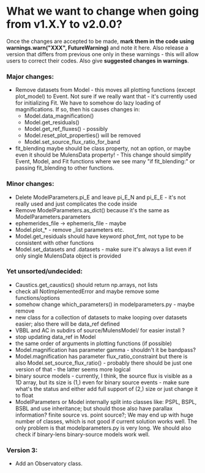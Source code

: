 # What we want to change when going from v1.X.Y to v2.0.0?

Once the changes are accepted to be made, **mark them in the code using warnings.warn("XXX", FutureWarning)** and note it here. Also release a version that differs from previous one only in these warnings - this will allow users to correct their codes.  Also give **suggested changes in warnings**.

### Major changes:

 * Remove datasets from Model - this moves all plotting functions (except plot\_model) to Event. Not sure if we really want that - it's currently used for initializing Fit. We have to somehow do lazy loading of magnifications. If so, then his causes changes in:
   * Model.data\_magnification()
   * Model.get\_residuals()
   * Model.get\_ref\_fluxes() - possibly
   * Model.reset\_plot\_properties() will be removed
   * Model.set\_source\_flux\_ratio\_for\_band
 * fit\_blending maybe should be class property, not an option, or maybe even it should be MulensData property! - This change should simplify Event, Model, and Fit functions where we see many "if fit\_blending:" or passing fit\_blending to other functions.

### Minor changes:
 * Delete ModelParameters.pi\_E and leave pi\_E\_N and pi\_E\_E - it's not really used and just complicates the code inside
 * Remove ModelParameters.as\_dict() because it's the same as ModelParameters.parameters
 * ephemerides\_file -> ephemeris\_file - maybe
 * Model.plot\_\* - remove \_list parameters etc.
 * Model.get\_residuals should have keyword phot\_fmt, not type to be consistent with other functions
 * Model.set\_datasets and .datasets - make sure it's always a list even if only single MulensData object is provided

### Yet unsorted/undecided:
 * Caustics.get\_caustics() should return np.arrays, not lists
 * check all NotImplementedError and maybe remove some functions/options
 * somehow change which\_parameters() in modelparameters.py - maybe remove
 * new class for a collection of datasets to make looping over datasets easier; also there will be data\_ref defined
 * VBBL and AC in subdirs of source/MulensModel/ for easier install ?
 * stop updating data\_ref in Model
 * the same order of arguments in plotting functions (if possible)
 * Model.magnification has parameter gamma - shouldn't it be bandpass?
 * Model.magnification has parameter flux\_ratio\_constraint but there is also Model.set\_source\_flux\_ratio() - probably there should be just one version of that - the latter seems more logical
 * binary source models - currently, I think, the source flux is visible as a 1D array, but its size is (1,) even for binary source events - make sure what's the status and either add full support of (2,) size or just change it to float
 * ModelParameters or Model internally split into classes like: PSPL, BSPL, BSBL and use inheritance; but should those also have parallax information? finite source vs. point source?; We may end up with huge number of classes, which is not good if current solution works well. The only problem is that modelparameters.py is very long. We should also check if binary-lens binary-source models work well.

### Version 3:
 * Add an Observatory class.